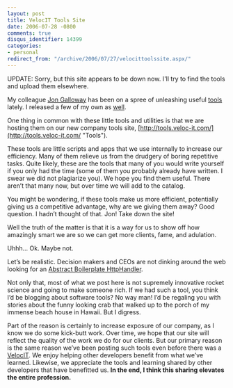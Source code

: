 ```yaml
---
layout: post
title: VelocIT Tools Site
date: 2006-07-28 -0800
comments: true
disqus_identifier: 14399
categories:
- personal
redirect_from: "/archive/2006/07/27/velocittoolssite.aspx/"
---
```


UPDATE: Sorry, but this site appears to be down now. I'll try to find
the tools and upload them elsewhere.

My colleague [Jon
Galloway](http://weblogs.asp.net/jgalloway/ "Jon -the gallows- Galloway")
has been on a spree of unleashing useful
[tools](http://weblogs.asp.net/jgalloway/archive/2006/07/26/IE7-Standalone-_2800_Updated-for-IE7-Beta-3_2900_.aspx "IE7 Standalone")
lately. I released a few of my own as
[well](https://haacked.com/archive/2006/07/27/IntroducingCaptainHookASubversionHookFrameworkFor.NET.aspx "Subversion Hooks").

One thing in common with these little tools and utilities is that we are
hosting them on our new company tools site,
[http://tools.veloc-it.com/](http://tools.veloc-it.com/ "Tools").

These tools are little scripts and apps that we use internally to
increase our efficiency. Many of them relieve us from the drudgery of
boring repetitive tasks. Quite likely, these are the tools that many of
you would write yourself if you only had the time (some of them you
probably already have written. I swear we did not plagiarize you). We
hope you find them useful. There aren’t that many now, but over time we
will add to the catalog.

You might be wondering, if these tools make us more efficient,
potentially giving us a competitive advantage, why are we giving them
away? Good question. I hadn’t thought of that. Jon! Take down the site!

Well the truth of the matter is that it is a way for us to show off how
amazingly smart we are so we can get more clients, fame, and adulation.

Uhhh... Ok. Maybe not.

Let’s be realistic. Decision makers and CEOs are not dinking around the
web looking for an [Abstract Boilerplate
HttpHandler](http://tools.veloc-it.com/Default.aspx "Abstract Boilerplate HttpHandler").

Not only that, most of what we post here is not supremely innovative
rocket science and going to make someone rich. If we had such a tool,
you think I’d be blogging about software tools? No way man! I’d be
regaling you with stories about the funny looking crab that walked up to
the porch of my immense beach house in Hawaii. But I digress.

Part of the reason is certainly to increase exposure of our company, as
I know we do some kick-butt work. Over time, we hope that our site will
reflect the quality of the work we do for our clients. But our primary
reason is the same reason we’ve been posting such tools even before
there was a [VelocIT](http://veloc-it.com/ "VelocIT"). We enjoy helping
other developers benefit from what we’ve learned. Likewise, we
appreciate the tools and learning shared by other developers that have
benefitted us. **In the end, I think this sharing elevates the entire
profession.**

